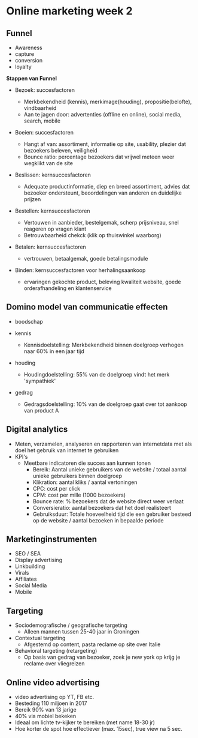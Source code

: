# Online marketing week 2

## Funnel

* Awareness
* capture
* conversion
* loyalty

**Stappen van Funnel**

* Bezoek: succesfactoren

  * Merkbekendheid (kennis), merkimage(houding), propositie(belofte), vindbaarheid
  * Aan te jagen door: advertenties (offline en online), social media, search, mobile

* Boeien: succesfactoren

  * Hangt af van: assortiment, informatie op site, usability, plezier dat bezoekers beleven, veiligheid
  * Bounce ratio: percentage bezoekers dat vrijwel meteen weer wegklikt van de site

* Beslissen: kernsuccesfactoren

  * Adequate productinformatie, diep en breed assortiment, advies dat bezoeker ondersteunt, beoordelingen van anderen en duidelijke prijzen

* Bestellen: kernsuccesfactoren

  * Vertouwen in aanbieder, bestelgemak, scherp prijsniveau, snel reageren op vragen klant
  * Betrouwbaarheid chekck (klik op thuiswinkel waarborg)

* Betalen: kernsuccesfactoren

  * vertrouwen, betaalgemak, goede betalingsmodule

* Binden: kernsuccesfactoren voor herhalingsaankoop
  * ervaringen gekochte product, beleving kwaliteit website, goede orderafhandeling en klantenservice

## Domino model van communicatie effecten

* boodschap

* kennis

  * Kennisdoelstelling: Merkbekendheid binnen doelgroep verhogen naar 60% in een jaar tijd

* houding

  * Houdingdoelstelling: 55% van de doelgroep vindt het merk 'sympathiek'

* gedrag
  * Gedragsdoelstelling: 10% van de doelgroep gaat over tot aankoop van product A

## Digital analytics

* Meten, verzamelen, analyseren en rapporteren van internetdata met als doel het gebruik van internet te gebruiken
* KPI's
  * Meetbare indicatoren die succes aan kunnen tonen
    * Bereik: Aantal unieke gebruikers van de website / totaal aantal unieke gebruikers binnen doelgroep
    * Klikration: aantal kliks / aantal vertoningen
    * CPC: cost per click
    * CPM: cost per mille (1000 bezoekers)
    * Bounce rate: % bezoekers dat de website direct weer verlaat
    * Conversieratio: aantal bezoekers dat het doel realisteert
    * Gebruiksduur: Totale hoeveelheid tijd die een gebruiker besteed op de website / aantal bezoeken in bepaalde periode

## Marketinginstrumenten

* SEO / SEA
* Display advertising
* Linkbuilding
* Virals
* Affiliates
* Social Media
* Mobile

## Targeting

* Sociodemografische / geografische targeting
  * Alleen mannen tussen 25-40 jaar in Groningen
* Contextual targeting
  * Afgestemd op content, pasta reclame op site over Italie
* Behavioral targeting (retargeting)
  * Op basis van gedrag van bezoeker, zoek je new york op krijg je reclame over vliegreizen

## Online video advertising

* video advertising op YT, FB etc.
* Besteding 110 miljoen in 2017
* Bereik 90% van 13 jarige
* 40% via mobiel bekeken
* Ideaal om lichte tv-kijker te bereiken (met name 18-30 jr)
* Hoe korter de spot hoe effectiever (max. 15sec), true view na 5 sec.
